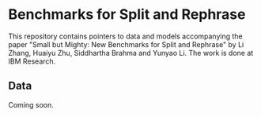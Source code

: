 # Benchmarks for Split and Rephrase
This repository contains pointers to data and models accompanying the paper "Small but Mighty: New Benchmarks for Split and Rephrase" by Li Zhang, Huaiyu Zhu, Siddhartha Brahma and Yunyao Li. The work is done at IBM Research.

## Data
Coming soon.
